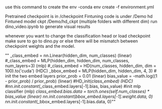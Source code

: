 use this command to create the env
-conda env create -f environment.yml

Pretrained checkpoint is in /checkpoint
Fintuning code is under /Demo
hd Fintuned model ckpt /Demo/hd_ckpt (multiple folders with different dim)
run dino_video.ipynb to generate visual results

whenever you want to change the classification head or load checkpoint make sure to go to dino.py or else there will be mismatch between checkpoint weights and the model.

""      _class_embed = nn.Linear(hidden_dim, num_classes) (linear)
        #_class_embed = MLP(hidden_dim, hidden_dim, num_classes, num_layers=3) (mlp)
        #_class_embed = HD(num_classes, hidden_dim, dim = 100).to('cuda') (HDC)
        _bbox_embed = MLP(hidden_dim, hidden_dim, 4, 3)
        # init the two embed layers
        prior_prob = 0.01  (linear)
        bias_value = -math.log((1 - prior_prob) / prior_prob) (linear)
        #HD_init(_class_embed) (HDC)
        #nn.init.constant_(_class_embed.layers[-1].bias, bias_value) #init mlp classifier (mlp)
        _class_embed.bias.data = torch.ones(self.num_classes) * bias_value (linear)
        nn.init.constant_(_bbox_embed.layers[-1].weight.data, 0)
        nn.init.constant_(_bbox_embed.layers[-1].bias.data, 0)""